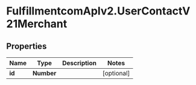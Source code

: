 # FulfillmentcomApIv2.UserContactV21Merchant

## Properties
Name | Type | Description | Notes
------------ | ------------- | ------------- | -------------
**id** | **Number** |  | [optional] 
